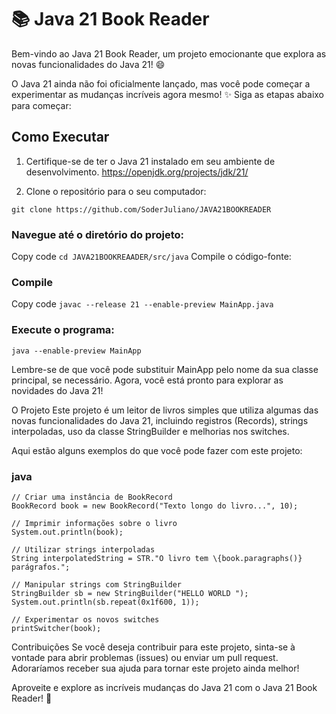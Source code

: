 # 📚 Java 21 Book Reader

Bem-vindo ao Java 21 Book Reader, um projeto emocionante que explora as novas funcionalidades do Java 21! 😄

O Java 21 ainda não foi oficialmente lançado, mas você pode começar a experimentar as mudanças incríveis agora mesmo! ✨ Siga as etapas abaixo para começar:

## Como Executar

1. Certifique-se de ter o Java 21 instalado em seu ambiente de desenvolvimento.
https://openjdk.org/projects/jdk/21/

2. Clone o repositório para o seu computador:

```
git clone https://github.com/SoderJuliano/JAVA21BOOKREADER

```


### Navegue até o diretório do projeto:
Copy code
``cd JAVA21BOOKREAADER/src/java``
Compile o código-fonte:

### Compile
Copy code
``javac --release 21 --enable-preview MainApp.java``

### Execute o programa:

```
java --enable-preview MainApp

```

Lembre-se de que você pode substituir MainApp pelo nome da sua classe principal, se necessário. Agora, você está pronto para explorar as novidades do Java 21!

O Projeto
Este projeto é um leitor de livros simples que utiliza algumas das novas funcionalidades do Java 21, incluindo registros (Records), strings interpoladas, uso da classe StringBuilder e melhorias nos switches.

Aqui estão alguns exemplos do que você pode fazer com este projeto:

### java

```
// Criar uma instância de BookRecord
BookRecord book = new BookRecord("Texto longo do livro...", 10);

```

```
// Imprimir informações sobre o livro
System.out.println(book);
```

```
// Utilizar strings interpoladas
String interpolatedString = STR."O livro tem \{book.paragraphs()} parágrafos.";
```

```
// Manipular strings com StringBuilder
StringBuilder sb = new StringBuilder("HELLO WORLD ");
System.out.println(sb.repeat(0x1f600, 1));
```

```
// Experimentar os novos switches
printSwitcher(book);
```

Contribuições
Se você deseja contribuir para este projeto, sinta-se à vontade para abrir problemas (issues) ou enviar um pull request. Adoraríamos receber sua ajuda para tornar este projeto ainda melhor!

Aproveite e explore as incríveis mudanças do Java 21 com o Java 21 Book Reader! 🚀
